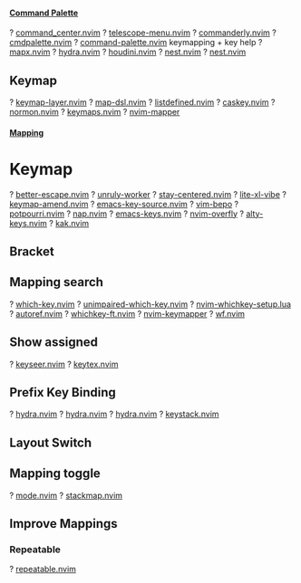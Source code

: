 #### [Command Palette](https://yutkat.github.io/my-neovim-pluginlist/#command-palette)
? [command_center.nvim](https://github.com/FeiyouG/command_center.nvim)
? [telescope-menu.nvim](https://github.com/octarect/telescope-menu.nvim)
? [commanderly.nvim](https://github.com/jvs/commanderly.nvim)
? [cmdpalette.nvim](https://github.com/hachy/cmdpalette.nvim)
? [command-palette.nvim](https://github.com/AtleSkaanes/command-palette.nvim)
keymapping + key help
? [mapx.nvim](https://github.com/b0o/mapx.nvim)
? [hydra.nvim](https://github.com/smoka7/hydra.nvim)
? [houdini.nvim](https://github.com/TheBlob42/houdini.nvim)
? [nest.nvim](https://github.com/f1rstlady/nest.nvim)
? [nest.nvim](https://github.com/LionC/nest.nvim)
## Keymap
? [keymap-layer.nvim](https://github.com/anuvyklack/keymap-layer.nvim)
? [map-dsl.nvim](https://github.com/I60R/map-dsl.nvim)
? [listdefined.nvim](https://github.com/notomo/listdefined.nvim)
? [caskey.nvim](https://github.com/Nexmean/caskey.nvim)
? [normon.nvim](https://github.com/jake-stewart/normon.nvim)
? [keymaps.nvim](https://github.com/CrispyBaccoon/keymaps.nvim)
? [nvim-mapper](https://github.com/kamalsacranie/nvim-mapper)
#### [Mapping](https://yutkat.github.io/my-neovim-pluginlist/#mapping)
# Keymap
? [better-escape.nvim](https://github.com/max397574/better-escape.nvim)
? [unruly-worker](https://github.com/slugbyte/unruly-worker)
? [stay-centered.nvim](https://github.com/arnamak/stay-centered.nvim)
? [lite-xl-vibe](https://github.com/eugenpt/lite-xl-vibe)
? [keymap-amend.nvim](https://github.com/anuvyklack/keymap-amend.nvim)
? [emacs-key-source.nvim](https://github.com/Cassin01/emacs-key-source.nvim)
? [vim-bepo](https://github.com/michamos/vim-bepo)
? [potpourri.nvim](https://github.com/FLinguenheld/potpourri.nvim)
? [nap.nvim](https://github.com/liangxianzhe/nap.nvim)
? [emacs-keys.nvim](https://github.com/lumiknit/emacs-keys.nvim)
? [nvim-overfly](https://github.com/mfussenegger/nvim-overfly)
? [alty-keys.nvim](https://github.com/lumiknit/alty-keys.nvim)
? [kak.nvim](https://github.com/mirlge/kak.nvim)
## Bracket
## Mapping search
? [which-key.nvim](https://github.com/folke/which-key.nvim)
? [unimpaired-which-key.nvim](https://github.com/afreakk/unimpaired-which-key.nvim)
? [nvim-whichkey-setup.lua](https://github.com/AckslD/nvim-whichkey-setup.lua)
? [autoref.nvim](https://github.com/October-Studios/autoref.nvim)
? [whichkey-ft.nvim](https://github.com/CharliePlate/whichkey-ft.nvim)
? [nvim-keymapper](https://github.com/bgrohman/nvim-keymapper)
? [wf.nvim](https://github.com/Cassin01/wf.nvim)
## Show assigned
? [keyseer.nvim](https://github.com/jokajak/keyseer.nvim)
? [keytex.nvim](https://github.com/cronJohn/keytex.nvim)
## Prefix Key Binding
? [hydra.nvim](https://github.com/anuvyklack/hydra.nvim)
? [hydra.nvim](https://github.com/nvim-island/hydra.nvim)
? [hydra.nvim](https://github.com/nvimtools/hydra.nvim)
? [keystack.nvim](https://github.com/Jxstxs/keystack.nvim)
## Layout Switch
## Mapping toggle
? [mode.nvim](https://github.com/paulfrische/mode.nvim)
? [stackmap.nvim](https://github.com/tjdevries/stackmap.nvim)
## Improve Mappings
### Repeatable
? [repeatable.nvim](https://github.com/jake-stewart/repeatable.nvim)

